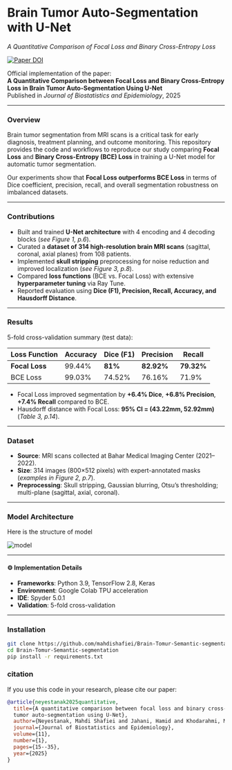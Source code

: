 # Brain Tumor Auto-Segmentation with U-Net  
*A Quantitative Comparison of Focal Loss and Binary Cross-Entropy Loss*

[![Paper DOI](https://img.shields.io/badge/DOI-10.18502/jbe.v11i1.19315-blue)](https://doi.org/10.18502/jbe.v11i1.19315)

Official implementation of the paper:  
**A Quantitative Comparison between Focal Loss and Binary Cross-Entropy Loss in Brain Tumor Auto-Segmentation Using U-Net**  
Published in *Journal of Biostatistics and Epidemiology*, 2025 

---

### Overview
Brain tumor segmentation from MRI scans is a critical task for early diagnosis, treatment planning, and outcome monitoring. This repository provides the code and workflows to reproduce our study comparing **Focal Loss** and **Binary Cross-Entropy (BCE) Loss** in training a U-Net model for automatic tumor segmentation.

Our experiments show that **Focal Loss outperforms BCE Loss** in terms of Dice coefficient, precision, recall, and overall segmentation robustness on imbalanced datasets.

---

### Contributions
- Built and trained **U-Net architecture** with 4 encoding and 4 decoding blocks (*see Figure 1, p.6*).  
- Curated a **dataset of 314 high-resolution brain MRI scans** (sagittal, coronal, axial planes) from 108 patients.  
- Implemented **skull stripping** preprocessing for noise reduction and improved localization (*see Figure 3, p.8*).  
- Compared **loss functions** (BCE vs. Focal Loss) with extensive **hyperparameter tuning** via Ray Tune.  
- Reported evaluation using **Dice (F1), Precision, Recall, Accuracy, and Hausdorff Distance**.  

---

### Results
5-fold cross-validation summary (test data):

| Loss Function | Accuracy | Dice (F1) | Precision | Recall |
|---------------|----------|-----------|-----------|--------|
| **Focal Loss** | 99.44%   | **81%**   | **82.92%** | **79.32%** |
| BCE Loss      | 99.03%   | 74.52%    | 76.16%    | 71.9%  |

- Focal Loss improved segmentation by **+6.4% Dice**, **+6.8% Precision**, **+7.4% Recall** compared to BCE.  
- Hausdorff distance with Focal Loss: **95% CI = (43.22mm, 52.92mm)** (*Table 3, p.14*).  

---

### Dataset
- **Source**: MRI scans collected at Bahar Medical Imaging Center (2021–2022).  
- **Size**: 314 images (800×512 pixels) with expert-annotated masks (*examples in Figure 2, p.7*).  
- **Preprocessing**: Skull stripping, Gaussian blurring, Otsu’s thresholding; multi-plane (sagittal, axial, coronal).  


---

### Model Architecture
Here is the structure of model

![model](images/Model.png)

---

#### ⚙️ Implementation Details
- **Frameworks**: Python 3.9, TensorFlow 2.8, Keras  
- **Environment**: Google Colab TPU acceleration  
- **IDE**: Spyder 5.0.1  
- **Validation**: 5-fold cross-validation  

---

### Installation
``` bash
git clone https://github.com/mahdishafiei/Brain-Tomur-Semantic-segmentation.git
cd Brain-Tomur-Semantic-segmentation
pip install -r requirements.txt
```

### citation

If you use this code in your research, please cite our paper:

```bibtex
@article{neyestanak2025quantitative,
  title={A quantitative comparison between focal loss and binary cross-entropy loss in brain 
  tumor auto-segmentation using U-Net},
  author={Neyestanak, Mahdi Shafiei and Jahani, Hamid and Khodarahmi, Mohsen and Zahiri, Javad and Hosseini, Mostafa and Fatoorchi, Amirali and Yekaninejad, Mir Saeed},
  journal={Journal of Biostatistics and Epidemiology},
  volume={11},
  number={1},
  pages={15--35},
  year={2025}
}
```
